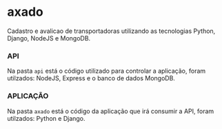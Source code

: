 # axado
Cadastro e avalicao de transportadoras utilizando as tecnologias Python, Django, NodeJS e MongoDB.

### API
Na pasta `api` está o código utilizado para controlar a aplicação, foram utilzados: NodeJS, Express e o banco de dados MongoDB.

### APLICAÇÃO
Na pasta `axado` está o código da aplicação que irá consumir a API, foram utilzados: Python e Django.
